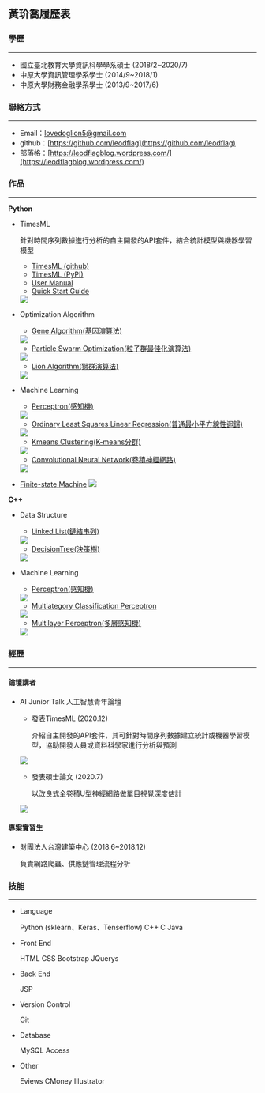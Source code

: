 ## 黃玠喬履歷表

<style type="text/css">
#rcorners3 {
    border-radius: 200px;
    background: url(/portfolio_img/me.jpg);
    background-position: left top;
    background-repeat: repeat;
    padding: 80px;
    width: 150px;
    height: 150px;
}
</style>
### 學歷
---
* 國立臺北教育大學資訊科學學系碩士 (2018/2~2020/7)
* 中原大學資訊管理學系學士 (2014/9~2018/1)
* 中原大學財務金融學系學士 (2013/9~2017/6)

### 聯絡方式
---
* Email：lovedoglion5@gmail.com
* github：[https://github.com/leodflag](https://github.com/leodflag)
* 部落格：[https://leodflagblog.wordpress.com/](https://leodflagblog.wordpress.com/)

### 作品
---
**Python**

* TimesML

    針對時間序列數據進行分析的自主開發的API套件，結合統計模型與機器學習模型
    * [TimesML (github)](https://github.com/leodflag/TimesML)
    * [TimesML (PyPI)](https://pypi.org/project/TimesML/)
    * [User Manual](https://leodflag.github.io/TimesML_html/)
    * [Quick Start Guide](https://github.com/leodflag/TimesML/blob/master/TimesML_example.ipynb)
    <img src="/portfolio_img/TimesMLChart.png"/>

* Optimization Algorithm

    * [Gene Algorithm(基因演算法)](https://github.com/leodflag/Python_Optimization-Algorithm)
    <img src="/portfolio_img/gene.png"/>

    * [Particle Swarm Optimization(粒子群最佳化演算法)](https://github.com/leodflag/Python_PSO)
    <img src="/portfolio_img/PSO.png"/>

    * [Lion Algorithm(獅群演算法)](https://github.com/leodflag/Python_LionAlgorithm)
    <img src="/portfolio_img/Lion.png"/>


* Machine Learning

    * [Perceptron(感知機)](https://github.com/leodflag/Python_PLA)
    <img src="/portfolio_img/PLA.png"/>

    * [Ordinary Least Squares Linear Regression(普通最小平方線性迴歸)](https://github.com/leodflag/Python_Linear_Regression)
    <img src="/portfolio_img/linear_reg.png"/>

    * [Kmeans Clustering(K-means分群)](https://github.com/leodflag/Python_Kmeans_Clustering)
    <img src="/portfolio_img/k-means.png"/>

    * [Convolutional Neural Network(卷積神經網路)](https://github.com/leodflag/Python_mnist_keras_cnn)
    <img src="/portfolio_img/CNN.png"/>


* [Finite-state Machine](https://github.com/leodflag/Python_DNA_FSM)
    <img src="/portfolio_img/FSM.png"/>



**C++**

 * Data Structure

    * [Linked List(鏈結串列)](https://github.com/leodflag/CPP_Linked_List)
    <img src="/portfolio_img/linked_list.png"/>

    * [DecisionTree(決策樹)](https://github.com/leodflag/CPP_DecisionTree)
    <img src="/portfolio_img/tree.png"/>


* Machine Learning

    * [Perceptron(感知機)](https://github.com/leodflag/CPP_PLA)
    <img src="/portfolio_img/CPP_PLA.png"/>

    * [Multiategory Classification Perceptron](https://github.com/leodflag/CPP_Multicategory-Classification_PLA)
    <img src="/portfolio_img/MPLA.png"/>

    * [Multilayer Perceptron(多層感知機)](https://github.com/leodflag/CPP_MLP)
    <img src="/portfolio_img/MLP.png"/>


### 經歷
----
#### 論壇講者
 * AI Junior Talk 人工智慧青年論壇

    * 發表TimesML  (2020.12)

         介紹自主開發的API套件，其可針對時間序列數據建立統計或機器學習模型，協助開發人員或資料科學家進行分析與預測

    <img src="/portfolio_img/aiTalk_TimesML.jpg"/>

    * 發表碩士論文  (2020.7)

        以改良式全卷積U型神經網路做單目視覺深度估計

    <img src="/portfolio_img/aiTalk_Unet.jpg"/>

#### 專案實習生
* 財團法人台灣建築中心  (2018.6~2018.12)

    負責網路爬蟲、供應鏈管理流程分析

### 技能
----
* Language
    
    Python (sklearn、Keras、Tenserflow)
    C++
    C
    Java

* Front End

    HTML
    CSS
    Bootstrap
    JQuerys

* Back End

    JSP

* Version Control

    Git

* Database

    MySQL
    Access

* Other

    Eviews
    CMoney
    Illustrator
